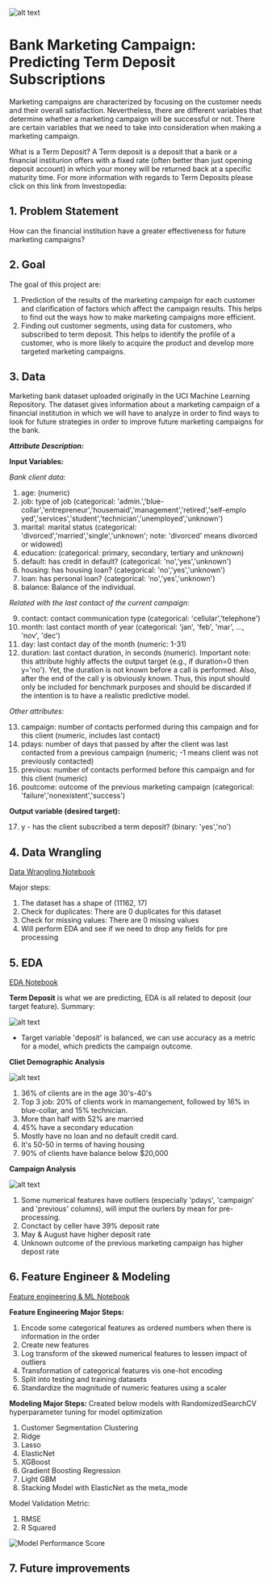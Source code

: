 ![alt text](https://github.com/tw1107/Springboard-Capstone-Bank-Marketing/blob/main/images/dataset-cover.jpg)

# Bank Marketing Campaign: Predicting Term Deposit Subscriptions
Marketing campaigns are characterized by focusing on the customer needs and their overall satisfaction. 
Nevertheless, there are different variables that determine whether a marketing campaign will be successful or not. 
There are certain variables that we need to take into consideration when making a marketing campaign.

What is a Term Deposit?
A Term deposit is a deposit that a bank or a financial institurion offers with a fixed rate (often better than just opening deposit account) in which your money will be returned back at a specific maturity time. For more information with regards to Term Deposits please click on this link from Investopedia:

## 1. Problem Statement
How can the financial institution have a greater effectiveness for future marketing campaigns?

## 2. Goal
The goal of this project are:
1. Prediction of the results of the marketing campaign for each customer and clarification of factors which affect the campaign results. This helps to find out the ways how to make marketing campaigns more efficient.
2. Finding out customer segments, using data for customers, who subscribed to term deposit. This helps to identify the profile of a customer, who is more likely to acquire the product and develop more targeted marketing campaigns.

## 3. Data
Marketing bank dataset uploaded originally in the UCI Machine Learning Repository. 
The dataset gives information about a marketing campaign of a financial institution in which we will have to analyze in order to find ways to look for future strategies in order to improve future marketing campaigns for the bank.

***Attribute Description:*** 

**Input Variables:**

*Bank client data:*
1. age: (numeric)
2. job: type of job (categorical: 'admin.','blue-collar','entrepreneur','housemaid','management','retired','self-emplo yed','services','student','technician','unemployed','unknown')
3. marital: marital status (categorical: 'divorced','married','single','unknown'; note: 'divorced' means divorced or widowed)
4. education: (categorical: primary, secondary, tertiary and unknown)
5. default: has credit in default? (categorical: 'no','yes','unknown')
6. housing: has housing loan? (categorical: 'no','yes','unknown')
7. loan: has personal loan? (categorical: 'no','yes','unknown')
8. balance: Balance of the individual.

*Related with the last contact of the current campaign:*

9. contact: contact communication type (categorical: 'cellular','telephone')
10. month: last contact month of year (categorical: 'jan', 'feb', 'mar', ..., 'nov', 'dec')
11. day: last contact day of the month (numeric: 1-31)
12. duration: last contact duration, in seconds (numeric). Important note: this attribute highly affects the output target (e.g., if duration=0 then y='no'). Yet, the duration is not known before a call is performed. Also, after the end of the call y is obviously known. Thus, this input should only be included for benchmark purposes and should be discarded if the intention is to have a realistic predictive model.

*Other attributes:*

13. campaign: number of contacts performed during this campaign and for this client (numeric, includes last contact)
14. pdays: number of days that passed by after the client was last contacted from a previous campaign (numeric; -1 means client was not previously
contacted)
15. previous: number of contacts performed before this campaign and for this client (numeric)
16. poutcome: outcome of the previous marketing campaign (categorical: 'failure','nonexistent','success')

**Output variable (desired target):**

17. y - has the client subscribed a term deposit? (binary: 'yes','no')

## 4. Data Wrangling
[Data Wrangling Notebook](https://github.com/tw1107/Springboard-Capstone-Bank-Marketing/blob/main/notebook/01_Data_Wrangling.ipynb)

Major steps:
1. The dataset has a shape of (11162, 17)
2. Check for duplicates:  There are 0 duplicates for this dataset
3. Check for missing values: There are 0 missing values
4. Will perform EDA and see if we need to drop any fields for pre processing

## 5. EDA
[EDA Notebook](https://github.com/tw1107/Springboard-Capstone-Bank-Marketing/blob/main/notebook/02_EDA.ipynb)

**Term Deposit** is what we are predicting, EDA is all related to deposit (our target feature). Summary: 

![alt text](https://github.com/tw1107/Springboard-Capstone-Bank-Marketing/blob/main/images/Screenshot%202023-03-19%20at%205.43.19%20PM.png)
- Target variable 'deposit' is balanced, we can use accuracy as a metric for a model, which predicts the campaign outcome.

**Cliet Demographic Analysis** 

![alt text](https://github.com/tw1107/Springboard-Capstone-Bank-Marketing/blob/main/images/Demographic.png)
1. 36% of clients are in the age 30's-40's
2. Top 3 job: 20% of clients work in mamangement, followed by 16% in blue-collar, and 15% technician.
3. More than half with 52% are married
4. 45% have a secondary education
5. Mostly have no loan and no default credit card.
6. It's 50-50 in terms of having housing
7. 90% of clients have balance below $20,000

**Campaign Analysis** 

![alt text](https://github.com/tw1107/Springboard-Capstone-Bank-Marketing/blob/main/images/Screenshot%202023-03-19%20at%205.46.20%20PM.png)
1. Some numerical features have outliers (especially 'pdays', 'campaign' and 'previous' columns), will imput the ourlers by mean for pre-processing.
2. Conctact by celler have 39% deposit rate
3. May & August have higher deposit rate
4. Unknown outcome of the previous marketing campaign has higher depost rate

## 6. Feature Engineer & Modeling
[Feature engineering & ML Notebook](https://github.com/tw1107/Springboard-Capston-House-Price/blob/main/notebook/04_Modeling.ipynb)

**Feature Engineering Major Steps:**
1. Encode some categorical features as ordered numbers when there is information in the order
2. Create new features
3. Log transform of the skewed numerical features to lessen impact of outliers
4. Transformation of categorical features vis one-hot encoding
5. Split into testing and training datasets
6. Standardize the magnitude of numeric features using a scaler

**Modeling Major Steps:** 
Created below models with RandomizedSearchCV hyperparameter tuning for model optimization
1. Customer Segmentation Clustering
2. Ridge 
3. Lasso 
4. ElasticNet
5. XGBoost
6. Gradient Boosting Regression
7. Light GBM
8. Stacking Model with ElasticNet as the meta_mode

Model Validation Metric:
1. RMSE
2. R Squared

![Model Performance Score](https://github.com/tw1107/Springboard-Capston-House-Price/blob/main/images/Screenshot%202023-02-26%20at%202.35.43%20PM.png)

## 7. Future improvements
